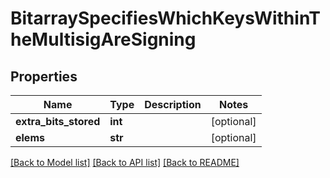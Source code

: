# BitarraySpecifiesWhichKeysWithinTheMultisigAreSigning

## Properties
Name | Type | Description | Notes
------------ | ------------- | ------------- | -------------
**extra_bits_stored** | **int** |  | [optional] 
**elems** | **str** |  | [optional] 

[[Back to Model list]](../README.md#documentation-for-models) [[Back to API list]](../README.md#documentation-for-api-endpoints) [[Back to README]](../README.md)


